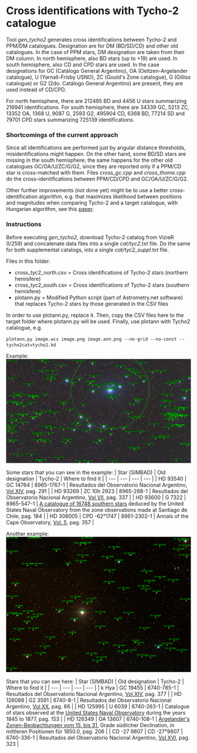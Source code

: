 # Cross identifications with Tycho-2 catalogue

Tool *gen_tycho2* generates cross identifications between Tycho-2 and PPM/DM catalogues. Designation are for DM (BD/SD/CD) and other old catalogues. In the case of PPM stars, DM designation are taken from their DM column. In north hemisphere, also BD stars (up to +19) are used. In south hemisphere, also CD and CPD stars are used. In the case designations for GC (Catálogo General Argentino), OA (Oeltzen-Argelander catalogue), U (Yarnall-Frisby USNO),
ZC (Gould's Zone catalogue), G (Gilliss catalogue) or G2 (2do. Catálogo General Argentino) are present, they are used instead of CD/CPD.

For north hemisphere, there are 212485 BD and 4456 U stars summarizing 216941 identifications.
For south hemisphere, there are 34339 GC, 5213 ZC, 13352 OA, 1368 U, 9087 G, 2593 G2, 495904 CD, 6368 BD, 77214 SD and 79701 CPD stars summarizing 725139 identifications.

### Shortcomings of the current approach

Since all identifications are performed just by angular distance thresholds, misidentifications might happen. On the other hand, some BD/SD stars are
missing in the south hemisphere; the same happens for the other old
catalogues GC/OA/U/ZC/G/G2, since they are reported only if a PPM/CD star is
cross-matched with them. Files *cross_gc.cpp* and *cross_thome.cpp* do the
cross-identifications between PPM/CD/CPD and GC/OA/U/ZC/G/G2.

Other further improvements (not done yet) might be to use a better
cross-identification algorithm, e.g. that maximizes likelihood between positions
and magnitudes when comparing Tycho-2 and a target catalogue, with Hungarian
algorithm, see this [paper](https://doi.org/10.1016/j.endm.2018.07.005).

### Instructions

Before executing *gen_tycho2*, download Tycho-2 catalog from VizieR (I/259) and concatenate data files into a single *cat/tyc2.txt* file. Do the same for both supplemental catalogs, into a single *cat/tyc2_suppl.txt* file.

Files in this folder:
- cross_tyc2_north.csv = Cross identifications of Tycho-2 stars (northern hemisfere)
- cross_tyc2_south.csv = Cross identifications of Tycho-2 stars (southern hemisfere)
- plotann.py = Modified Python script (part of Astrometry.net software) that replaces Tycho-2 stars by those generated in the CSV files

In order to use plotann.py, replace it. Then, copy the CSV files here to the target folder where plotann.py will be used. Finally, use plotann with Tycho2 catalogue, e.g.
```
plotann.py image.wcs image.png image.ann.png --no-grid --no-const --tycho2cat=tycho2.kd
```

Example:
![Alt text](C102.png?raw=true "Southern Pleyades")

Some stars that you can see in the example:
| Star (SIMBAD) | Old designation | Tycho-2 | Where to find it |
| --- | --- | --- | --- |
| HD 93540 | GC 14764 | 8965-1767-1 | Resultados del Observatorio Nacional Argentino, [Vol XIV](https://articles.adsabs.harvard.edu/cgi-bin/iarticle_query?journal=RNAO.&volume=0014&type=SCREEN_THMB), pag. 291 |
| HD 93269 | ZC 10h 2923 | 8965-288-1 | Resultados del Observatorio Nacional  Argentino, [Vol VII](https://articles.adsabs.harvard.edu/cgi-bin/iarticle_query?journal=RNAO.&volume=0007&type=SCREEN_THMB), pag. 337 |
| HD 93600 | G 7322 | 8965-547-1 | [A catalogue of 16748 southern stars](https://archive.org/details/catalogueof1674800unitrich/catalogueof1674800unitrich/) deduced by the United States Naval Observatory from the zone observations made at Santiago de Chile, pag. 184 |
| HD 308005 | CPD -62°1747 | 8961-2302-1 | Annals of the Cape Observatory, [Vol. 5](https://articles.adsabs.harvard.edu/cgi-bin/iarticle_query?journal=AnCap&volume=0005&type=SCREEN_THMB), pag. 357 |

Another example:
![Alt text](51Hya.png?raw=true "51 Hya")

Stars that you can see here:
| Star (SIMBAD) | Old designation | Tycho-2 | Where to find it |
| --- | --- | --- | --- |
| k Hya | GC 19455 | 6740-785-1 | Resultados del Observatorio Nacional Argentino, [Vol XIV](https://articles.adsabs.harvard.edu/cgi-bin/iarticle_query?journal=RNAO.&volume=0014&type=SCREEN_THMB), pag. 377 |
| HD 126088 | G2 3591 | 6740-8-1 | Resultados del Observatorio Nacional Argentino, [Vol XX](https://articles.adsabs.harvard.edu/cgi-bin/iarticle_query?journal=RNAO.&volume=0020&type=SCREEN_THMB), pag. 66 |
| HD 125995 | U 6039 | 6740-263-1 | Catalogue of stars observed at the [United States Naval Observatory](https://archive.org/details/cataloguestarsus00unitrich/cataloguestarsus00unitrich/) during the years 1845 to 1877, pag. 153 |
| HD 126349 | OA 13607 | 6740-108-1 | [Argelander's Zonen-Beobachtungen vom 15. bis 31.](https://babel.hathitrust.org/cgi/pt?id=uc1.$b524535&seq=278) Grade südlicher Declination, in mittleren Positionen für 1850.0, pag. 206 |
| CD -27 9807 | CD -27°9807 | 6740-336-1 | Resultados del Observatorio Nacional Argentino, [Vol XVI](https://articles.adsabs.harvard.edu/cgi-bin/iarticle_query?journal=RNAO.&volume=0016&type=SCREEN_THMB), pag. 323 |
